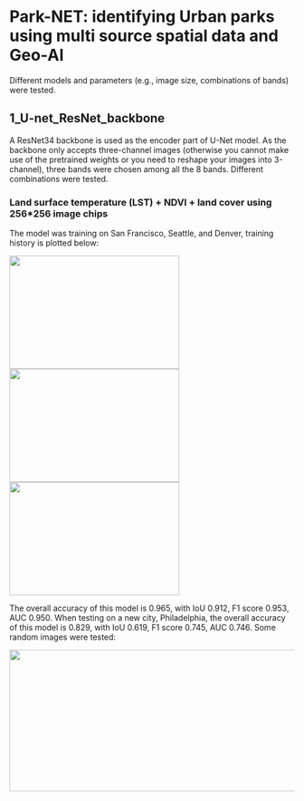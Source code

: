 # Park-NET: identifying Urban parks using multi source spatial data and Geo-AI
Different models and parameters (e.g., image size, combinations of bands) were tested.
## 1_U-net_ResNet_backbone
A ResNet34 backbone is used as the encoder part of U-Net model. As the backbone only accepts three-channel images (otherwise you cannot make use of the pretrained weights or you need to reshape your images into 3-channel), three bands were chosen among all the 8 bands. Different combinations were tested.
### Land surface temperature (LST) + NDVI + land cover using 256\*256 image chips
The model was training on San Francisco, Seattle, and Denver, training history is plotted below:

<img src="https://user-images.githubusercontent.com/97944674/168816303-b124de7f-252a-4758-93f3-7c99a4d7937b.png" width="300" height="200"><img src="https://user-images.githubusercontent.com/97944674/168817375-9b5a8ce3-6b56-4033-8c4d-85d685ba472b.png" width="300" height="200"><img src="https://user-images.githubusercontent.com/97944674/168817858-ff956bc0-b040-430d-8430-5db0e2b23bd8.png" width="300" height="200">

The overall accuracy of this model is 0.965, with IoU 0.912, F1 score 0.953, AUC 0.950. When testing on a new city, Philadelphia, the overall accuracy of this model is 0.829, with IoU 0.619, F1 score 0.745, AUC 0.746. Some random images were tested:

<img src="https://user-images.githubusercontent.com/97944674/168819399-d7701385-ebda-47de-baf5-bac039d13462.png" width="800" height="250">

